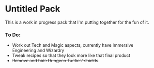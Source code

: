Untitled Pack
=============

This is a work in progress pack that I'm putting together for the fun of it.


### To Do:

+ Work out Tech and Magic aspects, currently have Immersive Engineering and Wizardry
+ Tweak recipes so that they look more like that final product
+ ~~Remove and hide Dungeon Tactics' shields~~